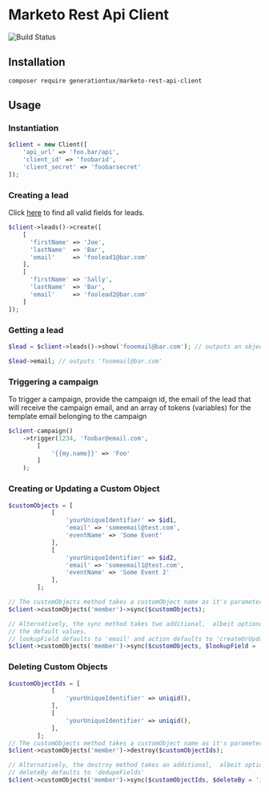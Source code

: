 # Marketo Rest Api Client

![Build Status](https://img.shields.io/circleci/project/github/generationtux/marketo-rest-api-client.svg?style=flat-square)

## Installation

`composer require generationtux/marketo-rest-api-client`

## Usage

### Instantiation

```php
$client = new Client([
    'api_url' => 'foo.bar/api',
    'client_id' => 'foobarid',
    'client_secret' => 'foobarsecret'
]);
```

### Creating a lead

Click [here](http://developers.marketo.com/rest-api/lead-database/fields/list-of-standard-fields/) to find all valid fields for leads.

```php
$client->leads()->create([
    [
      'firstName' => 'Joe',
      'lastName'  => 'Bar',
      'email'     => 'foolead1@bar.com'
    ],
    [
      'firstName' => 'Sally',
      'lastName'  => 'Bar',
      'email'     => 'foolead2@bar.com'
    ]
]);
```

### Getting a lead

```php
$lead = $client->leads()->show('fooemail@bar.com'); // outputs an object with all valid information on the lead

$lead->email; // outputs 'fooemail@bar.com'
```

### Triggering a campaign

To trigger a campaign, provide the campaign id, the email of the lead that will receive the campaign email, 
and an array of tokens (variables) for the template email belonging to the campaign

```php
$client-campaign()
    ->trigger(1234, 'foobar@email.com',
        [
            '{{my.name}}' => 'Foo'
        ]
    );
```

### Creating or Updating a Custom Object

```php
$customObjects = [
            [
                'yourUniqueIdentifier' => $id1,
                'email' => 'someemail@test.com',
                'eventName' => 'Some Event'
            ],
            [
                'yourUniqueIdentifier' => $id2,
                'email' => 'someemail1@test.com',
                'eventName' => 'Some Event 2'
            ],
        ];

// The customObjects method takes a customObject name as it's parameter.
$client->customObjects('member')->sync($customObjects);

// Alternatively, the sync method takes two additional,  albeit optional, arguments to override
// the default values.
// lookupField defaults to 'email' and action defaults to 'createOrUpdate'.
$client->customObjects('member')->sync($customObjects, $lookupField = 'someUniqueValue', $action = 'createOnly');

```

### Deleting Custom Objects
```php
$customObjectIds = [
            [
                'yourUniqueIdentifier' => uniqid(),
            ],
            [
                'yourUniqueIdentifier' => uniqid(),
            ],
        ];
// The customObjects method takes a customObject name as it's parameter.
$client->customObjects('member')->destroy($customObjectIds);

// Alternatively, the destroy method takes an additional,  albeit optional, argument.
// deleteBy defaults to 'dedupeFields'
$client->customObjects('member')->sync($customObjectIds, $deleteBy = 'idField');

```